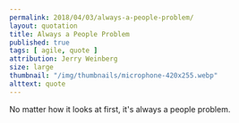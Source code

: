 ```yaml
---
permalink: 2018/04/03/always-a-people-problem/
layout: quotation
title: Always a People Problem
published: true
tags: [ agile, quote ]
attribution: Jerry Weinberg
size: large
thumbnail: "/img/thumbnails/microphone-420x255.webp"
alttext: quote
---
```


No matter how it looks at first, it's always a people problem.
